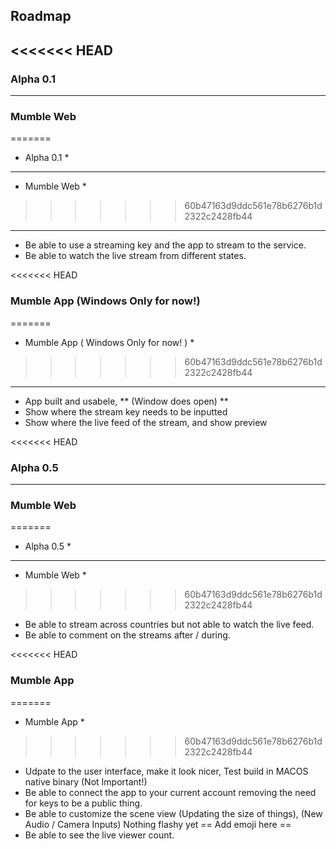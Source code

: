 ## Roadmap
<<<<<<< HEAD
---
### Alpha 0.1
---

### Mumble Web
=======
* Alpha 0.1 *
---

* Mumble Web *
>>>>>>> 60b47163d9ddc561e78b6276b1d2322c2428fb44
---

- Be able to use a streaming key and the app to stream to the service.
- Be able to watch the live stream from different states.

<<<<<<< HEAD
### Mumble App (Windows Only for now!)
=======
* Mumble App ( Windows Only for now! ) *
>>>>>>> 60b47163d9ddc561e78b6276b1d2322c2428fb44
---

- App built and usabele, ** (Window does open) **
- Show where the stream key needs to be inputted
- Show where the live feed of the stream, and show preview 	

<<<<<<< HEAD
### Alpha 0.5
---

### Mumble Web
=======
* Alpha 0.5 *
---

* Mumble Web *
>>>>>>> 60b47163d9ddc561e78b6276b1d2322c2428fb44

- Be able to stream across countries but not able to watch the live feed.
- Be able to comment on the streams after / during.

<<<<<<< HEAD
### Mumble App
=======
* Mumble App *
>>>>>>> 60b47163d9ddc561e78b6276b1d2322c2428fb44

- Udpate to the user interface, make it look nicer, Test build in MACOS native binary (Not Important!)
- Be able to connect the app to your current account removing the need for keys to be a public thing.
- Be able to customize the scene view (Updating the size of things), (New Audio / Camera Inputs) Nothing flashy yet == Add emoji here ==
- Be able to see the live viewer count.